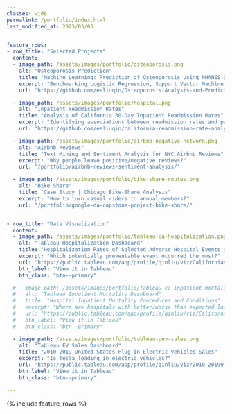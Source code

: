 ```yaml
---
classes: wide
permalink: /portfolio/index.html
last_modified_at: 2023/03/05


feature_rows:
- row_title: "Selected Projects"
  content:
  - image_path: /assets/images/portfolio/osteoporosis.png
    alt: "Osteoporosis Prediction"
    title: "Machine Learning: Prediction of Osteoporosis Using NHANES Data"
    excerpt: "Benchmarking Logistic Regression, Support Vector Machine, Random Forest, and Neural Networks"
    url: "https://github.com/eeliuqin/Osteoporosis-Analysis-and-Prediction-on-NHANES-Data"

  - image_path: /assets/images/portfolio/hospital.png
    alt: "Inpatient Readmission Rates"
    title: "Analysis of California 30-Day Inpatient Readmission Rates"
    excerpt: "Identifying associations between readmission rates and patient demographics, expected payer, and geographic location"
    url: "https://github.com/eeliuqin/california-readmission-rate-analysis"

  - image_path: /assets/images/portfolio/airbnb-negative-network.png
    alt: "Airbnb Reviews"
    title: "Text Mining and Sentiment Analysis for NYC Airbnb Reviews"
    excerpt: "Why people leave positive/negative reviews?"
    url: "/portfolio/airbnb-reviews-sentiment-analysis/"

  - image_path: /assets/images/portfolio/bike-share-routes.png
    alt: "Bike Share"
    title: "Case Study | Chicago Bike-Share Analysis"
    excerpt: "How to turn casual riders to annual members?"
    url: "/portfolio/google-da-capstone-project-bike-share/"


- row_title: "Data Visualization"
  content:
  - image_path: /assets/images/portfolio/tableau-ca-hospitalization.png
    alt: "Tableau Hospitalization Dashboard"
    title: "Hospitalization Rates of Selected Adverse Hospital Events in California"
    excerpt: "Which potentially preventable event occurred the most?"
    url: "https://public.tableau.com/app/profile/qinliu/viz/CaliforniaHospitalizationCountsandRatesofSelectedAdverseHospitalEvents/Dashboard1"
    btn_label: "View it in Tableau"
    btn_class: "btn--primary"

  # - image_path: /assets/images/portfolio/tableau-ca-inpatient-mortality.png
  #   alt: "Tableau Inpatient Mortality Dashboard"
  #   title: "Hospital Inpatient Mortality Procedures and Conditions"
  #   excerpt: "Where are hospitals with better/worse than expected located in California, 2010-2020?"
  #   url: "https://public.tableau.com/app/profile/qinliu/viz/CaliforniaHospitalInpatientMortalityProceduresandConditions/Dashboard"
  #   btn_label: "View it in Tableau"
  #   btn_class: "btn--primary"

  - image_path: /assets/images/portfolio/tableau-pev-sales.png
    alt: "Tableau EV Sales Dashboard"
    title: "2010-2019 United States Plug-in Electric Vehicles Sales"
    excerpt: "Is Tesla leading in electric vehicles?"
    url: "https://public.tableau.com/app/profile/qinliu/viz/2010-2019U_S_Plug-inElectricVehiclesPEVSales/PEVSalesStory"
    btn_label: "View it in Tableau"
    btn_class: "btn--primary"  

---
```


{% include feature_rows %}
